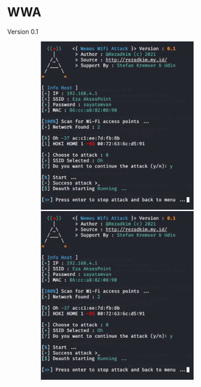 # WWA
Version 0.1<br>
<p align="center">
  <img src="https://raw.githubusercontent.com/rezadkim/WWA/main/wwa.png" width="350" title="hover text">
  <img src="https://raw.githubusercontent.com/rezadkim/WWA/main/wwa.png" width="350" alt="accessibility text">
</p>
